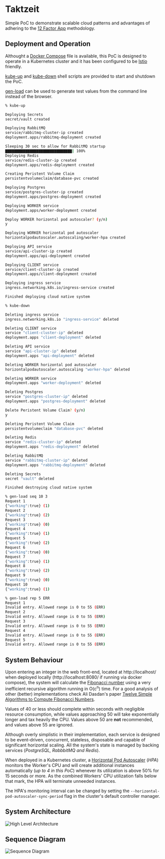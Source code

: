 # Taktzeit
Simple PoC to demonstrate scalable cloud patterns and advantages of adhering to the [12 Factor App](https://12factor.net/) methodology.

## Deployment and Operation
Althought a [Docker Compose](https://docs.docker.com/compose/) file is available, this PoC is designed to operate in a Kubernetes cluster and it has been configured to be [Istio](https://istio.io/) friendly.

[kube-up](./kubernetes/kube-up) and [kube-down](./kubernetes/kube-down) shell scripts are provided to start and shutdown the PoC.

[gen-load](./kubernetes/gen-load) can be used to generate test values from the command line instead of the browser.

```sh
% kube-up

Deploying Secrets
secret/vault created

Deploying RabbitMQ
service/rabbitmq-cluster-ip created
deployment.apps/rabbitmq-deployment created

Sleeping 30 sec to allow for RabbitMQ startup
▇▇▇▇▇▇▇▇▇▇▇▇▇▇▇▇▇▇▇▇▇▇▇▇▇▇▇▇▇▇| 100%
Deploying Redis
service/redis-cluster-ip created
deployment.apps/redis-deployment created

Creating Peristent Volume Claim
persistentvolumeclaim/database-pvc created

Deploying Postgres
service/postgres-cluster-ip created
deployment.apps/postgres-deployment created

Deploying WORKER service
deployment.apps/worker-deployment created

Deploy WORKER horizontal pod autoscaler? (y/n)
y

Deploying WORKER horizontal pod autoscaler
horizontalpodautoscaler.autoscaling/worker-hpa created

Deploying API service
service/api-cluster-ip created
deployment.apps/api-deployment created

Deploying CLIENT service
service/client-cluster-ip created
deployment.apps/client-deployment created

Deploying ingress service
ingress.networking.k8s.io/ingress-service created

Finished deploying cloud native system
```

```sh
% kube-down

Deleting ingress service
ingress.networking.k8s.io "ingress-service" deleted

Deleting CLIENT service
service "client-cluster-ip" deleted
deployment.apps "client-deployment" deleted

Deleting API service
service "api-cluster-ip" deleted
deployment.apps "api-deployment" deleted

Deleting WORKER horizontal pod autoscaler
horizontalpodautoscaler.autoscaling "worker-hpa" deleted

Deleting WORKER service
deployment.apps "worker-deployment" deleted

Deleting Postgres
service "postgres-cluster-ip" deleted
deployment.apps "postgres-deployment" deleted

Delete Peristent Volume Claim? (y/n)
y

Deleting Peristent Volume Claim
persistentvolumeclaim "database-pvc" deleted

Deleting Redis
service "redis-cluster-ip" deleted
deployment.apps "redis-deployment" deleted

Deleting RabbitMQ
service "rabbitmq-cluster-ip" deleted
deployment.apps "rabbitmq-deployment" deleted

Deleting Secrets
secret "vault" deleted

Finished destroying cloud native system
```
```sh
% gen-load seq 10 3
Request 1
{"working":true} (1)
Request 2
{"working":true} (2)
Request 3
{"working":true} (0)
Request 4
{"working":true} (1)
Request 5
{"working":true} (2)
Request 6
{"working":true} (0)
Request 7
{"working":true} (1)
Request 8
{"working":true} (2)
Request 9
{"working":true} (0)
Request 10
{"working":true} (1)

% gen-load rep 5 ERR
Request 1
Invalid entry. Allowed range is 0 to 55 (ERR)
Request 2
Invalid entry. Allowed range is 0 to 55 (ERR)
Request 3
Invalid entry. Allowed range is 0 to 55 (ERR)
Request 4
Invalid entry. Allowed range is 0 to 55 (ERR)
Request 5
Invalid entry. Allowed range is 0 to 55 (ERR)
```

## System Behaviour
Upon entering an integer in the web front-end, located at http://localhost/ when deployed locally (http://localhost:8080/ if running via docker compose), the system will calculate the [Fibonacci number](https://en.wikipedia.org/wiki/Fibonacci_number) using a very inefficient recursive algorithm running in O(c<sup>n</sup>) time. For a good analysis of other (better) implementations check Ali Dasdan's paper [Twelve Simple Algorithms to Compute Fibonacci Numbers](https://arxiv.org/pdf/1803.07199.pdf).  

Values of 40 or less should complete within seconds with negligible resource consumption, while values approaching 50 will take exponentially longer and tax heavily the CPU. Values above 50 are **not** recommended, and values above 55 are ignored.  

Although overly simplistic in their implementation, each service is designed to be event-driven, concurrent, stateless, disposable  and capable of significant horizontal scaling. All the system's state is managed by backing services (*PostgreSQL, RabbbitMQ and Redis*).  

When deployed in a Kubernetes cluster, a [Horizontal Pod Autoscaler](https://kubernetes.io/docs/tasks/run-application/horizontal-pod-autoscale/) (*HPA*) monitors the Worker's CPU and will create additional instances automatically (*up to 4 in this PoC*) whenever its utilization is above 50% for 15 seconds or more. As the combined Workers' CPU utilization falls below that mark, the HPA will terminate unneeded instances.  

The HPA's monitoring interval can be changed by setting the `--horizontal-pod-autoscaler-sync-period` flag in the cluster's default controller manager.  

## System Architecture
![High Level Architecture](https://mermaid.ink/svg/eyJjb2RlIjoiZ3JhcGggTFJcbkEoW0luZ3Jlc3NdKSAgLS0-fG5naW54fCBCKENsaWVudClcbkIgLS0-fHByb3h5fCBDe0FQSX1cbkMgLS0-IEdcbkdbW1JlZGlzXV0gLS4tPiB8LWZpYm9uYWNjaSByZXN1bHQtfENcbkMgLS0-IElbKFBvc3RncmVzKV1cbkkgLS4tPiB8aW50ZWdlcnN8Q1xuQyAtLT4gSFtbUmFiYml0TVFdXVxuSCAtLT5EKFdvcmtlciAxKVxuRCAtLT4gR1xuSCAtLT5FKFdvcmtlciBuLTEpXG5FIC0tPiBHXG5IIC0tPkYoV29ya2VyIG4pXG5GIC0tPiBHIiwibWVybWFpZCI6eyJ0aGVtZSI6ImRlZmF1bHQifX0)  

## Sequence Diagram
![Sequence Diagram](https://mermaid.ink/svg/eyJjb2RlIjoic2VxdWVuY2VEaWFncmFtXG5cbnBhciBDdXJyZW50XG5cdENsaWVudC0-PitBUEk6IEdFVCAvdmFsdWVzL2N1cnJlbnRcbiAgQVBJLT4-K1JlZGlzOiBoZ2V0YWxsXG4gIFJlZGlzLS0-Pi1BUEk6IGN1cnJlbnRcbiAgQVBJLS0-Pi1DbGllbnQ6IGN1cnJlbnRcbmVuZFxuXG5wYXIgQWxsXG4gIENsaWVudC0-PitBUEk6IEdFVCAvdmFsdWVzL2FsbFxuICBBUEktPj4rUG9zdGdyZVNRTDogR0VUIC92YWx1ZXMvYWxsXG4gIFBvc3RncmVTUUwtLT4-LUFQSTogYWxsXG4gIEFQSS0tPj4tQ2xpZW50OiBhbGxcbmVuZFxuXG5wYXIgVmFsdWVzXG4gIENsaWVudC0-PkFQSTogUE9TVCAvdmFsdWVzXG4gIEFQSS0-PlJlZGlzOiBoc2V0ICdOYU4nXG4gIEFQSS0-PlBvc3RncmVTUUw6IEluc2VydCBJbnRcblx0QVBJLT4-UmFiYml0TVA6IFB1Ymxpc2ggSW50XG5lbmRcblxucGFyIEZpYm9uYWNjaVxuICBSYWJiaXRNUC0teCtXb3JrZXI6IFN1YnNjcmlwdGlvbiBFdmVudFxuICBXb3JrZXItPj5Xb3JrZXI6IGZpYm9uYWNjaShJbnQpXG4gIFdvcmtlci0-Pi1SZWRpczogaHNldCAnTmFuJyB0byBGaWJvbmFjY2lcbmVuZFxuIiwibWVybWFpZCI6eyJ0aGVtZSI6ImRlZmF1bHQifX0)
